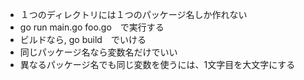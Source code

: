 - １つのディレクトリには１つのパッケージ名しか作れない
- go run main.go foo.go　で実行する
- ビルドなら, go build　でいける
- 同じパッケージ名なら変数名だけでいい
- 異なるパッケージ名でも同じ変数を使うには、1文字目を大文字にする
